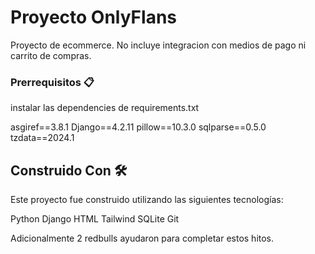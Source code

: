 # Proyecto OnlyFlans

Proyecto de ecommerce. No incluye integracion con medios de pago ni carrito de compras. 
 

### Prerrequisitos 📋

instalar las dependencies de requirements.txt

asgiref==3.8.1
Django==4.2.11
pillow==10.3.0
sqlparse==0.5.0
tzdata==2024.1


## Construido Con 🛠️

Este proyecto fue construido utilizando las siguientes tecnologías:

Python 
Django 
HTML 
Tailwind 
SQLite
Git 

Adicionalmente 2 redbulls ayudaron para completar estos hitos.
